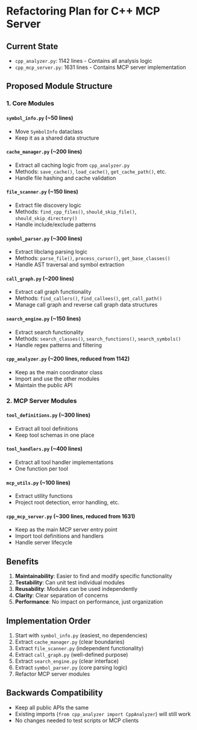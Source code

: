 # Refactoring Plan for C++ MCP Server

## Current State
- `cpp_analyzer.py`: 1142 lines - Contains all analysis logic
- `cpp_mcp_server.py`: 1631 lines - Contains MCP server implementation

## Proposed Module Structure

### 1. Core Modules

#### `symbol_info.py` (~50 lines)
- Move `SymbolInfo` dataclass
- Keep it as a shared data structure

#### `cache_manager.py` (~200 lines)
- Extract all caching logic from `cpp_analyzer.py`
- Methods: `save_cache()`, `load_cache()`, `get_cache_path()`, etc.
- Handle file hashing and cache validation

#### `file_scanner.py` (~150 lines)
- Extract file discovery logic
- Methods: `find_cpp_files()`, `should_skip_file()`, `should_skip_directory()`
- Handle include/exclude patterns

#### `symbol_parser.py` (~300 lines)
- Extract libclang parsing logic
- Methods: `parse_file()`, `process_cursor()`, `get_base_classes()`
- Handle AST traversal and symbol extraction

#### `call_graph.py` (~200 lines)
- Extract call graph functionality
- Methods: `find_callers()`, `find_callees()`, `get_call_path()`
- Manage call graph and reverse call graph data structures

#### `search_engine.py` (~150 lines)
- Extract search functionality
- Methods: `search_classes()`, `search_functions()`, `search_symbols()`
- Handle regex patterns and filtering

#### `cpp_analyzer.py` (~200 lines, reduced from 1142)
- Keep as the main coordinator class
- Import and use the other modules
- Maintain the public API

### 2. MCP Server Modules

#### `tool_definitions.py` (~300 lines)
- Extract all tool definitions
- Keep tool schemas in one place

#### `tool_handlers.py` (~400 lines)
- Extract all tool handler implementations
- One function per tool

#### `mcp_utils.py` (~100 lines)
- Extract utility functions
- Project root detection, error handling, etc.

#### `cpp_mcp_server.py` (~300 lines, reduced from 1631)
- Keep as the main MCP server entry point
- Import tool definitions and handlers
- Handle server lifecycle

## Benefits
1. **Maintainability**: Easier to find and modify specific functionality
2. **Testability**: Can unit test individual modules
3. **Reusability**: Modules can be used independently
4. **Clarity**: Clear separation of concerns
5. **Performance**: No impact on performance, just organization

## Implementation Order
1. Start with `symbol_info.py` (easiest, no dependencies)
2. Extract `cache_manager.py` (clear boundaries)
3. Extract `file_scanner.py` (independent functionality)
4. Extract `call_graph.py` (well-defined purpose)
5. Extract `search_engine.py` (clear interface)
6. Extract `symbol_parser.py` (core parsing logic)
7. Refactor MCP server modules

## Backwards Compatibility
- Keep all public APIs the same
- Existing imports (`from cpp_analyzer import CppAnalyzer`) will still work
- No changes needed to test scripts or MCP clients